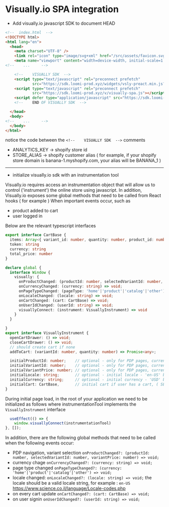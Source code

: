 # Visually.io SPA integration


- Add visually.io javascript SDK to document HEAD

```html
<!--  index.html  -->
<!DOCTYPE html>
<html lang="en">
  <head>
    <meta charset="UTF-8" />
    <link rel="icon" type="image/svg+xml" href="/src/assets/favicon.svg" />
    <meta name="viewport" content="width=device-width, initial-scale=1.0" />
<!--    ...     -->

    <!--    VISUALLY SDK  -->
    <script type="text/javascript" rel="preconnect prefetch"
            src="https://sdk.loomi-prod.xyz/widgets/vsly-preact.min.js?k=ANALYTICS_KEY&e=2&s=STORE_ALIAS"></script>
    <script type="text/javascript" rel="preconnect prefetch"
            src="https://sdk.loomi-prod.xyz/v/visually-spa.js"></script>
    <script defer type="application/javascript" src="https://sdk.loomi-prod.xyz/v/visually-a-spa.js"></script>
    <!--    END OF VISUALLY SDK  -->

  </head>
  <body>
<!--    ...     -->
  </body>
</html>
```

notice the code between the `<!--    VISUALLY SDK  -->` comments

- ANALYTICS_KEY -> shopify store id
- STORE_ALIAS -> shopify customer alias ( for example, if your shopify store domain is banana-1.myshopify.com, your alias will be BANANA_1 )

---

- initialize visually.io sdk with an instrumentation tool

Visually.io requires access an instrumentation object that will allow us to control ('instrument') the online store using javascript.
In addition, Visually.io exposes some global methods that need to be called from React hooks ( for example )
When important events occur, such as 
- product added to cart
- user logged in


Below are the relevant typescript interfaces

```typescript
export interface CartBase {
  items: Array<{ variant_id: number, quantity: number, product_id: number, price: number }>
  token: string
  currency: string
  total_price: number
}

declare global {
  interface Window {
    visually: {
      onProductChanged: (productId: number, selectedVariantId: number, variantPrice: number) => void;
      onCurrencyChanged: (currency: string) => void;
      onPageTypeChanged: (pageType: 'home'|'product'|'catalog'|'other') => void;
      onLocaleChanged: (locale: string) => void;
      onCartChanged: (cart: CartBase) => void;
      onUserIdChanged: (userId: string) => void;
      visuallyConnect: (instrument: VisuallyInstrument) => void
    }
  }

}
export interface VisuallyInstrument {
  openCartDrawer: () => void;
  closeCartDrawer: () => void;
  // should create cart if none
  addToCart: (variantId: number, quantity: number) => Promise<any>;

  initialProductId: number;    // optional - only for PDP pages, current product id
  initialVariantId: number;    // optional - only for PDP pages, current variant id
  initialVariantPrice: number; // optional - only for PDP pages, current variant price
  initialLocale: string;       // optional - initial locale - 'en-US' by default
  initialCurrency: string;     // optional - initial currency - 'USD' by default
  initialCart: CartBase,       // initial cart if user has a cart, ( SEE CartBase interface )
}
```


During initial page load, in the root of your application
we need to be initialized as follows
where instrumentationTool implements the `VisuallyInstrument` interface

```typescript
  useEffect(() => {
    window.visuallyConnect(instrumentationTool)
}, []);
```


In addition, there are the following global methods that need to be called when the following events occur:
- PDP navigation, variant selection
`onProductChanged?: (productId: number, selectedVariantId: number, variantPrice: number) => void;`
- currency chage
`onCurrencyChanged?: (currency: string) => void;`
- page type changed 
`onPageTypeChanged?: (currency: 'home'|'product'|'catalog'|'other') => void;`
- locale changed:
`onLocaleChanged?: (locale: string) => void;`
the locale should be a valid locale string, for example : `en-US`
https://www.science.co.il/language/Locale-codes.php
- on every cart update
`onCartChanged?: (cart: CartBase) => void;`
- on user signin
`onUserIdChanged?: (userId: string) => void;`